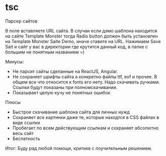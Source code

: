 # tsc
Парсер сайтов

В поле вставляете URL сайта. В случаи если дэмо шаблона находится на сайте Template Monster тогда 
Radio button должен быть установлен на Template Monster Saite Demo, иначе ставите на URL.
Нажимаем Sаve Sait и сайт у вас в директории где крутится данный код, в папке с большим не понятным названием =)

Минусы:
- Не парсит сайты сделанные на ReactJS, Angular.
- Не сохраняет шрифты сайта а конкретно файлы ttf, eof и прочее. В общем все что относится к fonts его нету. Надо скачивать ручками. Ссылки будут показаны при полномскачивании.
- Показывает целую кучу не понятных ошибок


Плюсы
- Быстрое скачивание шаблона сайта для личных нужд
- Сохраняет все картинки даже те, которые находтся в CSS файлах в виде ссылки
- Пробегает по всем действующим ссылкам и сохраняет абсолютно весь сайт
- Беслатность

Итог:
Буду рад любой помощи, критике с поучительным решением.
